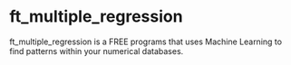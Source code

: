 # ft_multiple_regression

ft_multiple_regression is a FREE programs that uses Machine Learning to find patterns within your numerical databases.
